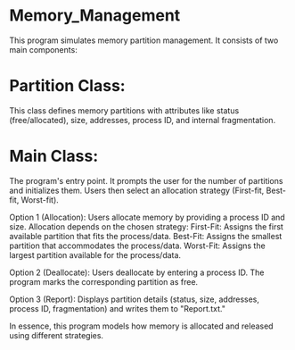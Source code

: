 # Memory_Management

This program simulates memory partition management. It consists of two main components:

# Partition Class: 
This class defines memory partitions with attributes like status (free/allocated), size, addresses, process ID, and internal fragmentation.

# Main Class: 
The program's entry point. It prompts the user for the number of partitions and initializes them. Users then select an allocation strategy (First-fit, Best-fit, Worst-fit).

Option 1 (Allocation): Users allocate memory by providing a process ID and size. Allocation depends on the chosen strategy:
First-Fit: Assigns the first available partition that fits the process/data.
Best-Fit: Assigns the smallest partition that accommodates the process/data.
Worst-Fit: Assigns the largest partition available for the process/data.

Option 2 (Deallocate): Users deallocate by entering a process ID. The program marks the corresponding partition as free.

Option 3 (Report): Displays partition details (status, size, addresses, process ID, fragmentation) and writes them to "Report.txt."

In essence, this program models how memory is allocated and released using different strategies.
